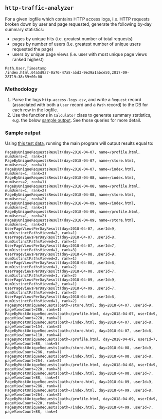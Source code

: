 ## `http-traffic-analyzer`

For a given logfile which contains HTTP access logs, i.e. HTTP requests broken down by user and page requested,
generate the following by-day summary statistics:

* pages by unique hits (i.e. greatest number of total requests)
* pages by number of users (i.e. greatest number of unique users requested the page)
* users by unique page views (i.e. user with most unique page views ranked highest)

```
Path,User,Timestamp
/index.html,04a5d9a7-0a76-47a8-abd3-9e39a1abce50,2017-09-28T19:38:59+00:00
```

### Methodology

1. Parse the logs `http-access-logs.csv`, and write a `Request` record (associated with both a `User` record and a `Path` record) to the DB for each row in the logfile.
1. Use the functions in `Calculator` class to generate summary statistics, e.g. the below [sample output](#sample-output). See those queries for more detail.

### Sample output

Using [this test data](https://github.com/mecampbellsoup/http-traffic-analyzer/blob/master/http-access-logs.csv), running the main program will output results equal to: 
```
PageByUniqueRequestsResult(day=2018-04-07, name=/profile.html, numUsers=2, rank=1)
PageByUniqueRequestsResult(day=2018-04-07, name=/store.html, numUsers=2, rank=1)
PageByUniqueRequestsResult(day=2018-04-07, name=/index.html, numUsers=1, rank=3)
PageByUniqueRequestsResult(day=2018-04-08, name=/index.html, numUsers=2, rank=1)
PageByUniqueRequestsResult(day=2018-04-08, name=/profile.html, numUsers=1, rank=2)
PageByUniqueRequestsResult(day=2018-04-08, name=/store.html, numUsers=1, rank=2)
PageByUniqueRequestsResult(day=2018-04-09, name=/index.html, numUsers=2, rank=1)
PageByUniqueRequestsResult(day=2018-04-09, name=/profile.html, numUsers=1, rank=2)
PageByUniqueRequestsResult(day=2018-04-09, name=/store.html, numUsers=1, rank=2)
UserPageViewsPerDayResult(day=2018-04-07, userId=9, numDistinctPathsViewed=2, rank=1)
UserPageViewsPerDayResult(day=2018-04-07, userId=8, numDistinctPathsViewed=2, rank=1)
UserPageViewsPerDayResult(day=2018-04-07, userId=7, numDistinctPathsViewed=1, rank=3)
UserPageViewsPerDayResult(day=2018-04-08, userId=9, numDistinctPathsViewed=2, rank=1)
UserPageViewsPerDayResult(day=2018-04-08, userId=8, numDistinctPathsViewed=1, rank=2)
UserPageViewsPerDayResult(day=2018-04-08, userId=7, numDistinctPathsViewed=1, rank=2)
UserPageViewsPerDayResult(day=2018-04-09, userId=9, numDistinctPathsViewed=2, rank=1)
UserPageViewsPerDayResult(day=2018-04-09, userId=7, numDistinctPathsViewed=1, rank=2)
UserPageViewsPerDayResult(day=2018-04-09, userId=8, numDistinctPathsViewed=1, rank=2)
PageByMostUniqueRequests(path=/store.html, day=2018-04-07, userId=9, pageViewCount=286, rank=1)
PageByMostUniqueRequests(path=/profile.html, day=2018-04-07, userId=9, pageViewCount=220, rank=2)
PageByMostUniqueRequests(path=/index.html, day=2018-04-07, userId=8, pageViewCount=154, rank=3)
PageByMostUniqueRequests(path=/store.html, day=2018-04-07, userId=8, pageViewCount=110, rank=4)
PageByMostUniqueRequests(path=/profile.html, day=2018-04-07, userId=7, pageViewCount=88, rank=5)
PageByMostUniqueRequests(path=/store.html, day=2018-04-08, userId=9, pageViewCount=286, rank=1)
PageByMostUniqueRequests(path=/index.html, day=2018-04-08, userId=8, pageViewCount=264, rank=2)
PageByMostUniqueRequests(path=/profile.html, day=2018-04-08, userId=9, pageViewCount=220, rank=3)
PageByMostUniqueRequests(path=/index.html, day=2018-04-08, userId=7, pageViewCount=88, rank=4)
PageByMostUniqueRequests(path=/store.html, day=2018-04-09, userId=9, pageViewCount=286, rank=1)
PageByMostUniqueRequests(path=/index.html, day=2018-04-09, userId=8, pageViewCount=264, rank=2)
PageByMostUniqueRequests(path=/profile.html, day=2018-04-09, userId=9, pageViewCount=220, rank=3)
PageByMostUniqueRequests(path=/index.html, day=2018-04-09, userId=7, pageViewCount=88, rank=4
```
